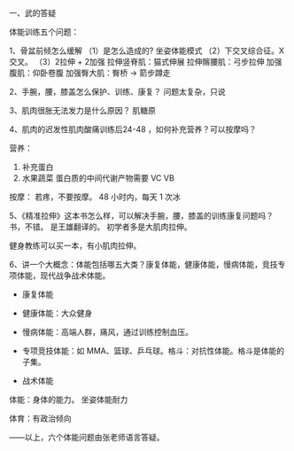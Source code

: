 一、武的答疑

体能训练五个问题：

1、骨盆前倾怎么缓解
（1）是怎么造成的? 坐姿体能模式
（2）下交叉综合征。X 交叉。
（3）2拉伸 + 2加强
拉伸竖脊肌：猫式伸展
拉伸髂腰肌：弓步拉伸
加强腹肌：仰卧卷腹
加强臀大肌：臀桥 -> 箭步蹲走

2、手腕，腰，膝盖怎么保护、训练、康复？
问题太复杂，只说

3、肌肉很胀无法发力是什么原因？
肌糖原

4、肌肉的迟发性肌肉酸痛训练后24-48 ，如何补充营养？可以按摩吗？

营养：
1. 补充蛋白
2. 水果蔬菜
蛋白质的中间代谢产物需要
VC VB 

按摩：
若疼，不要按摩。
48 小时内，每天 1 次冰

5、《精准拉伸》这本书怎么样，可以解决手腕，腰，膝盖的训练康复问题吗？
书，不错。
是王雄翻译的。
初学者多是大肌肉拉伸。

健身教练可以买一本，有小肌肉拉伸。

6、讲一个大概念：体能包括哪五大类？康复体能，健康体能，慢病体能，竞技专项体能，现代战争战术体能。
* 康复体能
* 健康体能：大众健身
* 慢病体能：高端人群，痛风，通过训练控制血压。

* 专项竞技体能：如 MMA、篮球、乒乓球。格斗：对抗性体能。格斗是体能的子集。
* 战术体能

体能：身体的能力。
坐姿体能耐力

体育：有政治倾向

——以上，六个体能问题由张老师语言答疑。

